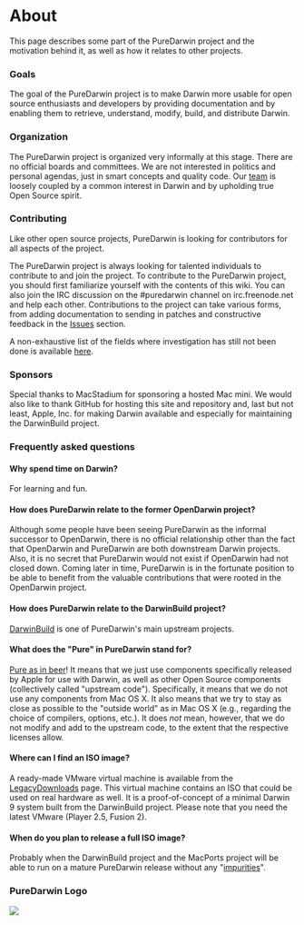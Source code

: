 About
=====

This page describes some part of the PureDarwin project and the motivation behind it, as well as how it relates to other projects.

### Goals

The goal of the PureDarwin project is to make Darwin more usable for open source enthusiasts and developers by providing documentation and by enabling them to retrieve, understand, modify, build, and distribute Darwin.

### Organization

The PureDarwin project is organized very informally at this stage. There are no official boards and committees. We are not interested in politics and personal agendas, just in smart concepts and quality code. Our [team](https://github.com/PureDarwin/PureDarwin/wiki/Team) is loosely coupled by a common interest in Darwin and by upholding true Open Source spirit.

### Contributing

Like other open source projects, PureDarwin is looking for contributors for all aspects of the project.

The PureDarwin project is always looking for talented individuals to contribute to and join the project. To contribute to the PureDarwin project, you should first familiarize yourself with the contents of this wiki. You can also join the IRC discussion on the #puredarwin channel on irc.freenode.net and help each other. Contributions to the project can take various forms, from adding documentation to sending in patches and constructive feedback in the [Issues](https://github.com/PureDarwin/PureDarwin/issues) section.

A non-exhaustive list of the fields where investigation has still not been done is available [here](https://github.com/PureDarwin/PureDarwin/wiki/TODO).

### Sponsors

Special thanks to MacStadium for sponsoring a hosted Mac mini. We would also like to thank GitHub for hosting this site and repository and, last but not least, Apple, Inc. for making Darwin available and especially for maintaining the DarwinBuild project.

### Frequently asked questions

#### Why spend time on Darwin?

For learning and fun.

#### How does PureDarwin relate to the former OpenDarwin project?

Although some people have been seeing PureDarwin as the informal successor to OpenDarwin, there is no official relationship other than the fact that OpenDarwin and PureDarwin are both downstream Darwin projects. Also, it is no secret that PureDarwin would not exist if OpenDarwin had not closed down. Coming later in time, PureDarwin is in the fortunate position to be able to benefit from the valuable contributions that were rooted in the OpenDarwin project.

#### How does PureDarwin relate to the DarwinBuild project? 

[DarwinBuild](https://github.com/PureDarwin/PureDarwin/wiki/DarwinBuild) is one of PureDarwin's main upstream projects. 

#### What does the "Pure" in PureDarwin stand for?

[Pure as in beer](http://en.wikipedia.org/wiki/Reinheitsgebot)! It means that we just use components specifically released by Apple for use with Darwin, as well as other Open Source components (collectively called "upstream code"). Specifically, it means that we do not use any components from Mac OS X. It also means that we try to stay as close as possible to the "outside world" as in Mac OS X (e.g., regarding the choice of compilers, options, etc.). It does *not* mean, however, that we do not modify and add to the upstream code, to the extent that the respective licenses allow.

#### Where can I find an ISO image?

A ready-made VMware virtual machine is available from the [LegacyDownloads](https://github.com/PureDarwin/LegacyDownloads/releases) page. This virtual machine contains an ISO that could be used on real hardware as well. It is a proof-of-concept of a minimal Darwin 9 system built from the DarwinBuild project. Please note that you need the latest VMware (Player 2.5, Fusion 2).

#### When do you plan to release a full ISO image?

Probably when the DarwinBuild project and the MacPorts project will be able to run on a mature PureDarwin release without any "[impurities](https://github.com/PureDarwin/PureDarwin/wiki/Purity)".

### PureDarwin Logo

![](https://raw.github.com/wiki/PureDarwin/PureDarwin/images/puredarwin.jpg)